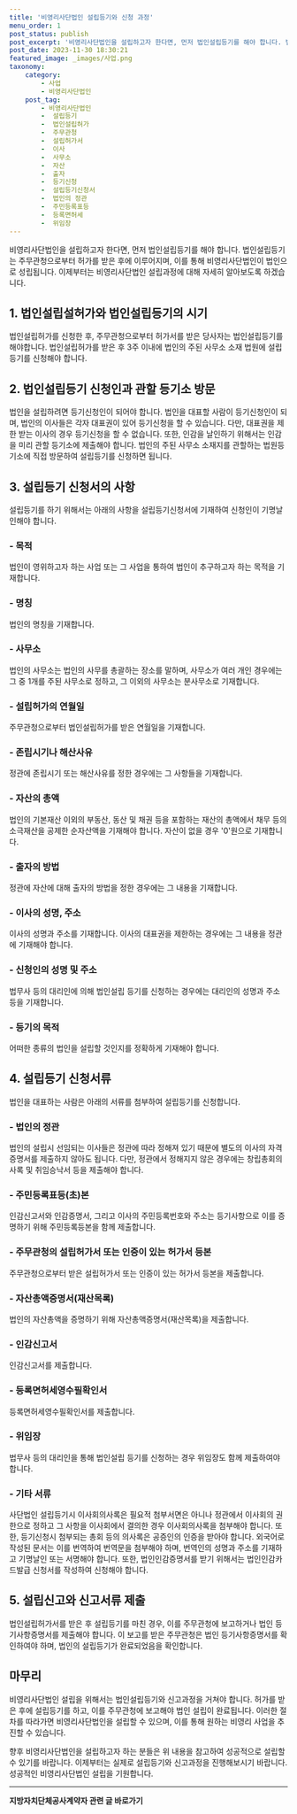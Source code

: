 ```yaml
---
title: '비영리사단법인 설립등기와 신청 과정'
menu_order: 1
post_status: publish
post_excerpt: '비영리사단법인을 설립하고자 한다면, 먼저 법인설립등기를 해야 합니다. 법인설립등기는 주무관청으로부터 허가를 받은 후에 이루어지며, 이를 통해 비영리사단법인이 법인으로 성립됩니다. 이제부터는 비영리사단법인 설립과정에 대해 자세히 알아보도록 하겠습니다.'
post_date: 2023-11-30 18:30:21
featured_image: _images/사업.png
taxonomy:
    category:
        - 사업
        - 비영리사단법인
    post_tag:
        - 비영리사단법인
        -  설립등기
        -  법인설립허가
        -  주무관청
        -  설립허가서
        -  이사
        -  사무소
        -  자산
        -  출자
        -  등기신청
        -  설립등기신청서
        -  법인의 정관
        -  주민등록표등
        -  등록면허세
        -  위임장
---
```



비영리사단법인을 설립하고자 한다면, 먼저 법인설립등기를 해야 합니다. 법인설립등기는 주무관청으로부터 허가를 받은 후에 이루어지며, 이를 통해 비영리사단법인이 법인으로 성립됩니다. 이제부터는 비영리사단법인 설립과정에 대해 자세히 알아보도록 하겠습니다.

## 1. 법인설립설허가와 법인설립등기의 시기

법인설립허가를 신청한 후, 주무관청으로부터 허가서를 받은 당사자는 법인설립등기를 해야합니다. 법인설립허가를 받은 후 3주 이내에 법인의 주된 사무소 소재 법원에 설립등기를 신청해야 합니다.

## 2. 법인설립등기 신청인과 관할 등기소 방문

법인을 설립하려면 등기신청인이 되어야 합니다. 법인을 대표할 사람이 등기신청인이 되며, 법인의 이사들은 각자 대표권이 있어 등기신청을 할 수 있습니다. 다만, 대표권을 제한 받는 이사의 경우 등기신청을 할 수 없습니다. 또한, 인감을 날인하기 위해서는 인감을 미리 관할 등기소에 제출해야 합니다. 법인의 주된 사무소 소재지를 관할하는 법원등기소에 직접 방문하여 설립등기를 신청하면 됩니다.

## 3. 설립등기 신청서의 사항

설립등기를 하기 위해서는 아래의 사항을 설립등기신청서에 기재하여 신청인이 기명날인해야 합니다.

### - 목적
법인이 영위하고자 하는 사업 또는 그 사업을 통하여 법인이 추구하고자 하는 목적을 기재합니다.

### - 명칭
법인의 명칭을 기재합니다.

### - 사무소
법인의 사무소는 법인의 사무를 총괄하는 장소를 말하며, 사무소가 여러 개인 경우에는 그 중 1개를 주된 사무소로 정하고, 그 이외의 사무소는 분사무소로 기재합니다.

### - 설립허가의 연월일
주무관청으로부터 법인설립허가를 받은 연월일을 기재합니다.

### - 존립시기나 해산사유
정관에 존립시기 또는 해산사유를 정한 경우에는 그 사항들을 기재합니다.

### - 자산의 총액
법인의 기본재산 이외의 부동산, 동산 및 채권 등을 포함하는 재산의 총액에서 채무 등의 소극재산을 공제한 순자산액을 기재해야 합니다. 자산이 없을 경우 '0'원으로 기재합니다.

### - 출자의 방법
정관에 자산에 대해 출자의 방법을 정한 경우에는 그 내용을 기재합니다.

### - 이사의 성명, 주소
이사의 성명과 주소를 기재합니다. 이사의 대표권을 제한하는 경우에는 그 내용을 정관에 기재해야 합니다.

### - 신청인의 성명 및 주소
법무사 등의 대리인에 의해 법인설립 등기를 신청하는 경우에는 대리인의 성명과 주소 등을 기재합니다.

### - 등기의 목적
어떠한 종류의 법인을 설립할 것인지를 정확하게 기재해야 합니다.

## 4. 설립등기 신청서류

법인을 대표하는 사람은 아래의 서류를 첨부하여 설립등기를 신청합니다.

### - 법인의 정관
법인의 설립시 선임되는 이사들은 정관에 따라 정해져 있기 때문에 별도의 이사의 자격증명서를 제출하지 않아도 됩니다. 다만, 정관에서 정해지지 않은 경우에는 창립총회의 사록 및 취임승낙서 등을 제출해야 합니다.

### - 주민등록표등(초)본
인감신고서와 인감증명서, 그리고 이사의 주민등록번호와 주소는 등기사항으로 이를 증명하기 위해 주민등록등본을 함께 제출합니다.

### - 주무관청의 설립허가서 또는 인증이 있는 허가서 등본
주무관청으로부터 받은 설립허가서 또는 인증이 있는 허가서 등본을 제출합니다.

### - 자산총액증명서(재산목록)
법인의 자산총액을 증명하기 위해 자산총액증명서(재산목록)을 제출합니다.

### - 인감신고서
인감신고서를 제출합니다.

### - 등록면허세영수필확인서
등록면허세영수필확인서를 제출합니다.

### - 위임장
법무사 등의 대리인을 통해 법인설립 등기를 신청하는 경우 위임장도 함께 제출하여야 합니다.

### - 기타 서류
사단법인 설립등기시 이사회의사록은 필요적 첨부서면은 아니나 정관에서 이사회의 권한으로 정하고 그 사항을 이사회에서 결의한 경우 이사회의사록을 첨부해야 합니다. 또한, 등기신청시 첨부되는 총회 등의 의사록은 공증인의 인증을 받아야 합니다. 외국어로 작성된 문서는 이를 번역하여 번역문을 첨부해야 하며, 번역인의 성명과 주소를 기재하고 기명날인 또는 서명해야 합니다. 또한, 법인인감증명서를 받기 위해서는 법인인감카드발급 신청서를 작성하여 신청해야 합니다.

## 5. 설립신고와 신고서류 제출

법인설립허가서를 받은 후 설립등기를 마친 경우, 이를 주무관청에 보고하거나 법인 등기사항증명서를 제출해야 합니다. 이 보고를 받은 주무관청은 법인 등기사항증명서를 확인하여야 하며, 법인의 설립등기가 완료되었음을 확인합니다.

## 마무리

비영리사단법인 설립을 위해서는 법인설립등기와 신고과정을 거쳐야 합니다. 허가를 받은 후에 설립등기를 하고, 이를 주무관청에 보고해야 법인 설립이 완료됩니다. 이러한 절차를 따라가면 비영리사단법인을 설립할 수 있으며, 이를 통해 원하는 비영리 사업을 추진할 수 있습니다.

향후 비영리사단법인을 설립하고자 하는 분들은 위 내용을 참고하여 성공적으로 설립할 수 있기를 바랍니다. 이제부터는 실제로 설립등기와 신고과정을 진행해보시기 바랍니다. 성공적인 비영리사단법인 설립을 기원합니다.
<!-- wp:separator -->
<hr class="wp-block-separator has-alpha-channel-opacity"/>
<!-- /wp:separator -->

<!-- wp:group {"backgroundColor":"base","layout":{"type":"constrained"}} -->
<div class="wp-block-group has-base-background-color has-background"><!-- wp:paragraph {"align":"center","fontSize":"medium"} -->
<p class="has-text-align-center has-large-font-size"><strong>지방자치단체공사계약자 관련 글 바로가기</strong></p>
<!-- /wp:paragraph -->


<!-- wp:latest-posts
{"categories":[{"id":7140,"count":19,"description":"","link":"https://uknowlaw.com/category/%ec%a7%80%eb%b0%a9%ec%9e%90%ec%b9%98%eb%8b%a8%ec%b2%b4%ea%b3%b5%ec%82%ac%ea%b3%84%ec%95%bd%ec%9e%90/","name":"지방자치단체공사계약자","slug":"지방자치단체공사계약자","taxonomy":"category","parent":0,"meta":[],"_links":{"self":[{"href":"https://uknowlaw.com/wp-json/wp/v2/categories/7140"}],"collection":[{"href":"https://uknowlaw.com/wp-json/wp/v2/categories"}],"about":[{"href":"https://uknowlaw.com/wp-json/wp/v2/taxonomies/category"}],"wp:post_type":[{"href":"https://uknowlaw.com/wp-json/wp/v2/posts?categories=7140"}],"curies":[{"name":"wp","href":"https://api.w.org/{rel}","templated":true}]}}],"postsToShow":100,"excerptLength":28,"postLayout":"grid","columns":2,"featuredImageAlign":"left","featuredImageSizeSlug":"large","fontSize":"small"} /--></div>
<!-- /wp:group -->